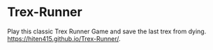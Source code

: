 # Trex-Runner
Play this classic Trex Runner Game and save the last trex from dying.
 https://hiten415.github.io/Trex-Runner/.
